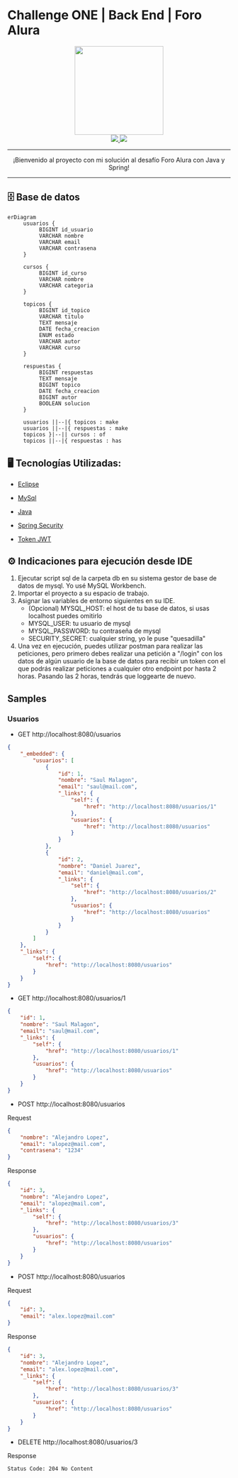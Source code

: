 # Challenge ONE | Back End | Foro Alura 

<div align="center" >
     <img width="200" heigth="200" src="https://user-images.githubusercontent.com/91544872/209678377-70b50b21-33de-424c-bed8-6a71ef3406ff.png">
</div>

<div align="center">
     <a href="https://www.linkedin.com/company/oracle/">
          <img src="https://img.shields.io/badge/linkedin:-🧡 Oracle-C74634?style=for-the-badge&logo=linkedin"/>
     </a>
     <a href="https://www.linkedin.com/company/alura-latam/mycompany/">
          <img src="https://img.shields.io/badge/linkedin:-💙 Alura Latam-061E3C?style=for-the-badge&logo=linkedin"/>
     </a>

---
¡Bienvenido al proyecto con mi solución al desafío Foro Alura con Java y Spring! 

---
</div>

## 🗄️ Base de datos

```mermaid
erDiagram
     usuarios {
          BIGINT id_usuario
          VARCHAR nombre
          VARCHAR email
          VARCHAR contrasena
     }

     cursos {
          BIGINT id_curso
          VARCHAR nombre
          VARCHAR categoria
     }

     topicos {
          BIGINT id_topico
          VARCHAR titulo
          TEXT mensaje
          DATE fecha_creacion
          ENUM estado
          VARCHAR autor
          VARCHAR curso
     }

     respuestas {
          BIGINT respuestas
          TEXT mensaje
          BIGINT topico
          DATE fecha_creacion
          BIGINT autor
          BOOLEAN solucion
     }

     usuarios ||--|{ topicos : make
     usuarios ||--|{ respuestas : make
     topicos }|--|| cursos : of
     topicos ||--|{ respuestas : has
```

## 🖥️ Tecnologías Utilizadas:

- [Eclipse](https://www.eclipse.org/)
- [MySql](https://www.mysql.com/)
- [Java](https://www.java.com/en/)

- [Spring Security](https://start.spring.io/)
- [Token JWT](https://jwt.io/)

## ⚙️ Indicaciones para ejecución desde IDE

1. Ejecutar script sql de la carpeta db en su sistema gestor de base de datos de mysql. Yo usé MySQL Workbench.
2. Importar el proyecto a su espacio de trabajo.
3. Asignar las variables de entorno siguientes en su IDE.
     - (Opcional) MYSQL_HOST: el host de tu base de datos, si usas localhost puedes omitirlo
     - MYSQL_USER: tu usuario de mysql
     - MYSQL_PASSWORD: tu contraseña de mysql
     - SECURITY_SECRET: cualquier string, yo le puse "quesadilla"
4. Una vez en ejecución, puedes utilizar postman para realizar las peticiones, pero primero debes realizar una petición a "/login" con los datos de algún usuario de la base de datos para recibir un token con el que podrás realizar peticiones a cualquier otro endpoint por hasta 2 horas. Pasando las 2 horas, tendrás que loggearte de nuevo.

## Samples
### Usuarios
- GET http://localhost:8080/usuarios
```json
{
    "_embedded": {
        "usuarios": [
            {
                "id": 1,
                "nombre": "Saul Malagon",
                "email": "saul@mail.com",
                "_links": {
                    "self": {
                        "href": "http://localhost:8080/usuarios/1"
                    },
                    "usuarios": {
                        "href": "http://localhost:8080/usuarios"
                    }
                }
            },
            {
                "id": 2,
                "nombre": "Daniel Juarez",
                "email": "daniel@mail.com",
                "_links": {
                    "self": {
                        "href": "http://localhost:8080/usuarios/2"
                    },
                    "usuarios": {
                        "href": "http://localhost:8080/usuarios"
                    }
                }
            }
        ]
    },
    "_links": {
        "self": {
            "href": "http://localhost:8080/usuarios"
        }
    }
}
```

- GET http://localhost:8080/usuarios/1
```json
{
    "id": 1,
    "nombre": "Saul Malagon",
    "email": "saul@mail.com",
    "_links": {
        "self": {
            "href": "http://localhost:8080/usuarios/1"
        },
        "usuarios": {
            "href": "http://localhost:8080/usuarios"
        }
    }
}
```

- POST http://localhost:8080/usuarios

Request
```json
{
    "nombre": "Alejandro Lopez",
    "email": "alopez@mail.com",
    "contrasena": "1234"
}
```

Response
```json
{
    "id": 3,
    "nombre": "Alejandro Lopez",
    "email": "alopez@mail.com",
    "_links": {
        "self": {
            "href": "http://localhost:8080/usuarios/3"
        },
        "usuarios": {
            "href": "http://localhost:8080/usuarios"
        }
    }
}
```
- POST http://localhost:8080/usuarios

Request
```json
{
    "id": 3,
    "email": "alex.lopez@mail.com"
}
```
Response
```json
{
    "id": 3,
    "nombre": "Alejandro Lopez",
    "email": "alex.lopez@mail.com",
    "_links": {
        "self": {
            "href": "http://localhost:8080/usuarios/3"
        },
        "usuarios": {
            "href": "http://localhost:8080/usuarios"
        }
    }
}
```
- DELETE http://localhost:8080/usuarios/3

Response
```
Status Code: 204 No Content
```